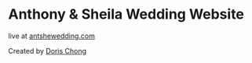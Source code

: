 # Anthony & Sheila Wedding Website
live at [antshewedding.com](antshewedding.com)

Created by [Doris Chong](https://dorischong.co)
